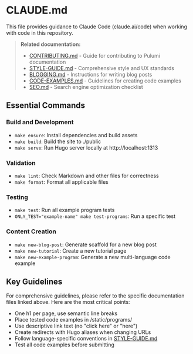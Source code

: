 # CLAUDE.md

This file provides guidance to Claude Code (claude.ai/code) when working with code in this repository.

> **Related documentation:**
> - [CONTRIBUTING.md](CONTRIBUTING.md) - Guide for contributing to Pulumi documentation
> - [STYLE-GUIDE.md](STYLE-GUIDE.md) - Comprehensive style and UX standards
> - [BLOGGING.md](BLOGGING.md) - Instructions for writing blog posts
> - [CODE-EXAMPLES.md](CODE-EXAMPLES.md) - Guidelines for creating code examples
> - [SEO.md](SEO.md) - Search engine optimization checklist

## Essential Commands

### Build and Development
- `make ensure`: Install dependencies and build assets
- `make build`: Build the site to ./public
- `make serve`: Run Hugo server locally at http://localhost:1313

### Validation
- `make lint`: Check Markdown and other files for correctness
- `make format`: Format all applicable files

### Testing
- `make test`: Run all example program tests
- `ONLY_TEST="example-name" make test-programs`: Run a specific test

### Content Creation
- `make new-blog-post`: Generate scaffold for a new blog post
- `make new-tutorial`: Create a new tutorial page
- `make new-example-program`: Generate a new multi-language code example

## Key Guidelines

For comprehensive guidelines, please refer to the specific documentation files linked above. Here are the most critical points:

- One h1 per page, use semantic line breaks
- Place tested code examples in /static/programs/
- Use descriptive link text (no "click here" or "here")
- Create redirects with Hugo aliases when changing URLs
- Follow language-specific conventions in [STYLE-GUIDE.md](STYLE-GUIDE.md)
- Test all code examples before submitting